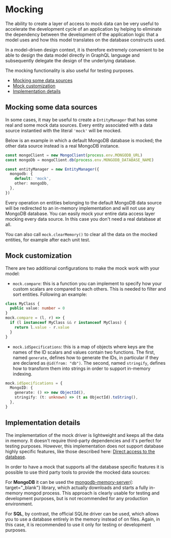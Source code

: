 # Mocking

The ability to create a layer of access to mock data can be very useful to accelerate the development cycle of an application by helping to eliminate the dependency between the development of the application logic that a model uses and how this model translates on the database constructs used.

In a model-driven design context, it is therefore extremely convenient to be able to design the data model directly in GraphQL language and subsequently delegate the design of the underlying database.

The mocking functionality is also useful for testing purposes.

  - [Mocking some data sources](#mocking-some-data-sources)
  - [Mock customization](#mock-customization)
  - [Implementation details](#implementation-details)

## Mocking some data sources

In some cases, it may be useful to create a `EntityManager` that has some real and some mock data sources. Every entity associated with a data source instantied with the literal `'mock'` will be mocked.

Below is an example in which a default MongoDB database is mocked; the other data source instead is a real MongoDB instance.

```typescript
const mongoClient = new MongoClient(process.env.MONGODB_URL)
const mongoDb = mongoClient.db(process.env.MONGODB_DATABASE_NAME)

const entityManager = new EntityManager({
  mongodb: {
    default: 'mock',
    other: mongoDb,
  },
})
```

Every operation on entities belonging to the default MongoDB data source will be redirected to an in-memory implementation and will not use any MongoDB database. You can easily mock your entire data access layer mocking every data source. In this case you don't need a real database at all. 

You can also call `mock.clearMemory()` to clear all the data on the mocked entities, for example after each unit test.

## Mock customization

There are two additional configurations to make the mock work with your model:

- `mock.compare`: this is a function you can implement to specify how your custom scalars are compared to each others. This is needed to filter and sort entities. Following an example:

```typescript
class MyClass {
  public value: number = 0
}
mock.compare = (l, r) => {
  if (l instanceof MyClass && r instanceof MyClass) {
    return l.value - r.value
  }
}
```

- `mock.idSpecifications`: this is a map of objects where keys are the names of the ID scalars and values contain two functions. The first, named `generate`, defines how to generate the IDs, in particular if they are declared as `@id(from: "db")`. The second, named `stringify`, defines how to transform them into strings in order to support in-memory indexing.

```typescript
mock.idSpecifications = {
  MongoID: {
    generate: () => new ObjectId(),
    stringify: (t: unknown) => (t as ObjectId).toString(),
  },
}
```
## Implementation details

The implementation of the mock driver is lightweight and keeps all the data in memory. It doesn't require third-party dependencies and it's perfect for testing purposes. However, this implementation does not support database highly specific features, like those described here: [Direct access to the database](raw-databse-access).

In order to have a mock that supports all the database specific features it is possible to use third party tools to provide the mocked data sources:

For **MongoDB** it can be used the [mongodb-memory-server](https://github.com/nodkz/mongodb-memory-server){: target="\_blank"} library, which actually downloads and starts a fully in-memory mongod process. This approach is clearly usable for testing and development purposes, but is not recommended for any production environment.

For **SQL**, by contrast, the official SQLite driver can be used, which allows you to use a database entirely in the memory instead of on files. Again, in this case, it is recommended to use it only for testing or development purposes.

